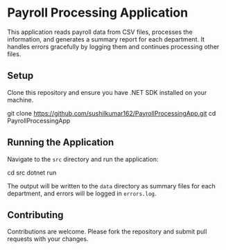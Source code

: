 # Payroll Processing Application

This application reads payroll data from CSV files, processes the information, and generates a summary report for each department. It handles errors gracefully by logging them and continues processing other files.

## Setup

Clone this repository and ensure you have .NET SDK installed on your machine.

git clone https://github.com/sushilkumar162/PayrollProcessingApp.git cd PayrollProcessingApp


## Running the Application

Navigate to the `src` directory and run the application:

cd src dotnet run

The output will be written to the `data` directory as summary files for each department, and errors will be logged in `errors.log`.

## Contributing

Contributions are welcome. Please fork the repository and submit pull requests with your changes.
